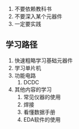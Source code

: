1. 不要依赖教科书
2. 不要深入某个元器件
3. 一定要实践

## 学习路径

1. 快速粗略学习基础元器件
2. 学习单片机
3. 功能电路
	1. DCDC
4. 其他内容的学习
	1. 常见仪器的使用
	2. 焊接
	3. 看懂数据手册
	4. EDA软件的使用
